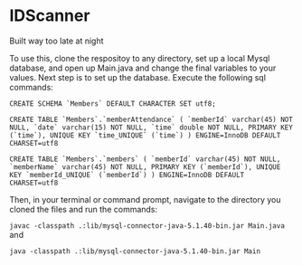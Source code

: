 # IDScanner
Built way too late at night

To use this, clone the respositoy to any directory, set up a local Mysql database, and open up Main.java and change the final variables to your values. Next step is to set up the database. Execute the following sql commands:

``CREATE SCHEMA `Members` DEFAULT CHARACTER SET utf8;``

``CREATE TABLE `Members`.`memberAttendance` (
  `memberId` varchar(45) NOT NULL,
  `date` varchar(15) NOT NULL,
  `time` double NOT NULL,
  PRIMARY KEY (`time`),
  UNIQUE KEY `time_UNIQUE` (`time`)
) ENGINE=InnoDB DEFAULT CHARSET=utf8``

``CREATE TABLE `Members`.`members` (
  `memberId` varchar(45) NOT NULL,
  `memberName` varchar(45) NOT NULL,
  PRIMARY KEY (`memberId`),
  UNIQUE KEY `memberId_UNIQUE` (`memberId`)
) ENGINE=InnoDB DEFAULT CHARSET=utf8``



Then, in your terminal or command prompt, navigate to the directory you cloned the files and run the commands:

`javac -classpath .:lib/mysql-connector-java-5.1.40-bin.jar Main.java`  and

`java -classpath .:lib/mysql-connector-java-5.1.40-bin.jar Main`
